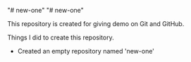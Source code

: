 "# new-one" 
"# new-one" 

This repository is created for giving demo on Git and GitHub.

Things I did to create this repository.
 
 + Created an empty repository named 'new-one'

